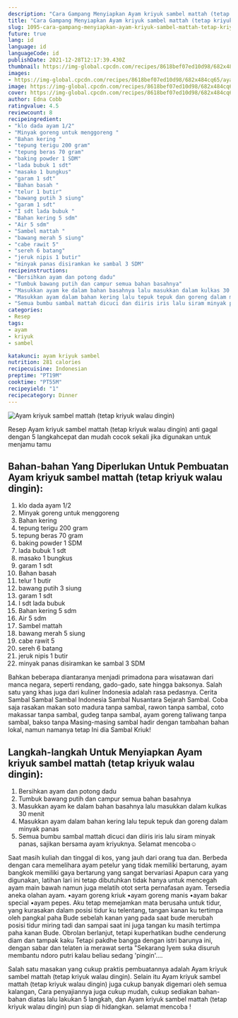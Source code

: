 ```yaml
---
description: "Cara Gampang Menyiapkan Ayam kriyuk sambel mattah (tetap kriyuk walau dingin) yang Enak Banget"
title: "Cara Gampang Menyiapkan Ayam kriyuk sambel mattah (tetap kriyuk walau dingin) yang Enak Banget"
slug: 1095-cara-gampang-menyiapkan-ayam-kriyuk-sambel-mattah-tetap-kriyuk-walau-dingin-yang-enak-banget
future: true
lang: id
language: id
languageCode: id
publishDate: 2021-12-28T12:17:39.430Z 
thumbnail: https://img-global.cpcdn.com/recipes/8618bef07ed10d98/682x484cq65/ayam-kriyuk-sambel-mattah-tetap-kriyuk-walau-dingin-foto-resep-utama.png
images:
- https://img-global.cpcdn.com/recipes/8618bef07ed10d98/682x484cq65/ayam-kriyuk-sambel-mattah-tetap-kriyuk-walau-dingin-foto-resep-utama.png
image: https://img-global.cpcdn.com/recipes/8618bef07ed10d98/682x484cq65/ayam-kriyuk-sambel-mattah-tetap-kriyuk-walau-dingin-foto-resep-utama.png
cover: https://img-global.cpcdn.com/recipes/8618bef07ed10d98/682x484cq65/ayam-kriyuk-sambel-mattah-tetap-kriyuk-walau-dingin-foto-resep-utama.png
author: Edna Cobb
ratingvalue: 4.5
reviewcount: 8
recipeingredient:
- "klo dada ayam 1/2"
- "Minyak goreng untuk menggoreng "
- "Bahan kering "
- "tepung terigu 200 gram"
- "tepung beras 70 gram"
- "baking powder 1 SDM"
- "lada bubuk 1 sdt"
- "masako 1 bungkus"
- "garam 1 sdt"
- "Bahan basah "
- "telur 1 butir"
- "bawang putih 3 siung"
- "garam 1 sdt"
- "I sdt lada bubuk "
- "Bahan kering 5 sdm"
- "Air 5 sdm"
- "Sambel mattah "
- "bawang merah 5 siung"
- "cabe rawit 5"
- "sereh 6 batang"
- "jeruk nipis 1 butir"
- "minyak panas disiramkan ke sambal 3 SDM"
recipeinstructions:
- "Bersihkan ayam dan potong dadu"
- "Tumbuk bawang putih dan campur semua bahan basahnya"
- "Masukkan ayam ke dalam bahan basahnya lalu masukkan dalam kulkas 30 menit"
- "Masukkan ayam dalam bahan kering lalu tepuk tepuk dan goreng dalam minyak panas"
- "Semua bumbu sambal mattah dicuci dan diiris iris lalu siram minyak panas, sajikan bersama ayam kriyuknya. Selamat mencoba☺️"
categories:
- Resep
tags:
- ayam
- kriyuk
- sambel

katakunci: ayam kriyuk sambel 
nutrition: 281 calories
recipecuisine: Indonesian
preptime: "PT19M"
cooktime: "PT55M"
recipeyield: "1"
recipecategory: Dinner
---
```



![Ayam kriyuk sambel mattah (tetap kriyuk walau dingin)](https://img-global.cpcdn.com/recipes/8618bef07ed10d98/682x484cq65/ayam-kriyuk-sambel-mattah-tetap-kriyuk-walau-dingin-foto-resep-utama.png)

Resep Ayam kriyuk sambel mattah (tetap kriyuk walau dingin)  anti gagal dengan 5 langkahcepat dan mudah cocok sekali jika digunakan untuk menjamu tamu

<!--inarticleads1-->

## Bahan-bahan Yang Diperlukan Untuk Pembuatan Ayam kriyuk sambel mattah (tetap kriyuk walau dingin):

1. klo dada ayam 1/2
1. Minyak goreng untuk menggoreng 
1. Bahan kering 
1. tepung terigu 200 gram
1. tepung beras 70 gram
1. baking powder 1 SDM
1. lada bubuk 1 sdt
1. masako 1 bungkus
1. garam 1 sdt
1. Bahan basah 
1. telur 1 butir
1. bawang putih 3 siung
1. garam 1 sdt
1. I sdt lada bubuk 
1. Bahan kering 5 sdm
1. Air 5 sdm
1. Sambel mattah 
1. bawang merah 5 siung
1. cabe rawit 5
1. sereh 6 batang
1. jeruk nipis 1 butir
1. minyak panas disiramkan ke sambal 3 SDM

Bahkan beberapa diantaranya menjadi primadona para wisatawan dari manca negara, seperti rendang, gado-gado, sate hingga baksonya. Salah satu yang khas juga dari kuliner Indonesia adalah rasa pedasnya. Cerita Sambal Sambal Sambal Indonesia Sambal Nusantara Sejarah Sambal. Coba saja rasakan makan soto madura tanpa sambal, rawon tanpa sambal, coto makassar tanpa sambal, gudeg tanpa sambal, ayam goreng taliwang tanpa sambal, bakso tanpa Masing-masing sambal hadir dengan tambahan bahan lokal, namun namanya tetap Ini dia Sambal Kriuk! 

<!--inarticleads2-->

## Langkah-langkah Untuk Menyiapkan Ayam kriyuk sambel mattah (tetap kriyuk walau dingin):

1. Bersihkan ayam dan potong dadu
1. Tumbuk bawang putih dan campur semua bahan basahnya
1. Masukkan ayam ke dalam bahan basahnya lalu masukkan dalam kulkas 30 menit
1. Masukkan ayam dalam bahan kering lalu tepuk tepuk dan goreng dalam minyak panas
1. Semua bumbu sambal mattah dicuci dan diiris iris lalu siram minyak panas, sajikan bersama ayam kriyuknya. Selamat mencoba☺️


Saat masih kuliah dan tinggal di kos, yang jauh dari orang tua dan. Berbeda dengan cara memelihara ayam petelur yang tidak memiliki bertarung, ayam bangkok memiliki gaya bertarung yang sangat bervariasi Apapun cara yang digunakan, latihan lari ini tetap dibutuhkan tidak hanya untuk mencegah ayam main bawah namun juga melatih otot serta pernafasan ayam. Tersedia aneka olahan ayam. •ayam goreng kriuk •ayam goreng manis •ayam bakar special •ayam pepes. Aku tetap memejamkan mata berusaha untuk tidur, yang kurasakan dalam posisi tidur ku telentang, tangan kanan ku tertimpa oleh pangkal paha Bude sebelah kanan yang pada saat bude merubah posisi tidur miring tadi dan sampai saat ini juga tangan ku masih tertimpa paha kanan Bude. Obrolan berlanjut, tetapi kuperhatikan budhe cenderung diam dan tampak kaku Tetapi pakdhe bangga dengan istri barunya ini, dengan sabar dan telaten ia merawat serta &#34;Sekarang Iyem suka disuruh membantu ndoro putri kalau beliau sedang &#39;pingin&#39;…. 

Salah satu masakan yang cukup praktis pembuatannya adalah  Ayam kriyuk sambel mattah (tetap kriyuk walau dingin). Selain itu  Ayam kriyuk sambel mattah (tetap kriyuk walau dingin)  juga cukup banyak digemari oleh semua kalangan, Cara penyajiannya juga cukup mudah, cukup sediakan bahan-bahan diatas lalu lakukan 5 langkah, dan  Ayam kriyuk sambel mattah (tetap kriyuk walau dingin)  pun siap di hidangkan. selamat mencoba !
